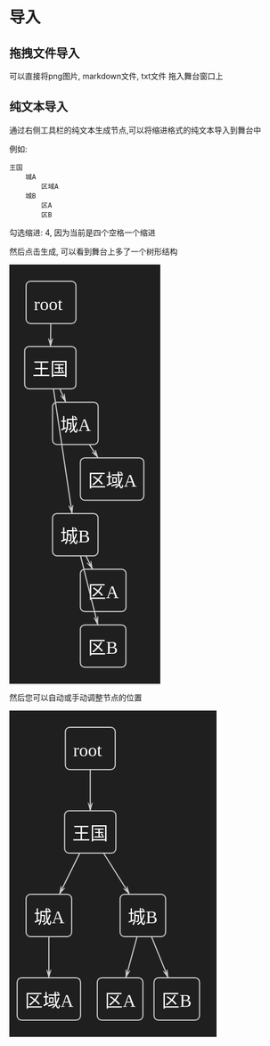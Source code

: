 # 导入

## 拖拽文件导入

可以直接将png图片, markdown文件, txt文件 拖入舞台窗口上

## 纯文本导入

通过右侧工具栏的纯文本生成节点,可以将缩进格式的纯文本导入到舞台中

例如:

```
王国
    城A
        区域A
    城B
        区A
        区B
```

勾选缩进: 4, 因为当前是四个空格一个缩进

然后点击生成, 可以看到舞台上多了一个树形结构

<svg xmlns="http://www.w3.org/2000/svg" width="271.39198303222656" height="753.1875" viewBox="2433.8608350855607 -1272.3994962490722 271.39198303222656 753.1875" style="background-color:rgba(31, 31, 31, 1)"><rect x="2463.9" y="-1242.4" width="89.5" height="76.0" rx="8" ry="8" fill="rgba(0, 0, 0, 0)" stroke="rgba(204, 204, 204, 1)" stroke-width="2"></rect><text x="2477.9" y="-1190.4" fill="rgba(255, 255, 255, 1)" font-size="32" text-anchor="start" font-family="MiSans">root</text><rect x="2461.4" y="-1125.2" width="92.0" height="76.0" rx="8" ry="8" fill="rgba(0, 0, 0, 0)" stroke="rgba(204, 204, 204, 1)" stroke-width="2"></rect><text x="2475.4" y="-1073.2" fill="rgba(255, 255, 255, 1)" font-size="32" text-anchor="start" font-family="MiSans">王国</text><rect x="2511.4" y="-1025.2" width="81.9" height="76.0" rx="8" ry="8" fill="rgba(0, 0, 0, 0)" stroke="rgba(204, 204, 204, 1)" stroke-width="2"></rect><text x="2525.4" y="-973.2" fill="rgba(255, 255, 255, 1)" font-size="32" text-anchor="start" font-family="MiSans">城A</text><rect x="2561.4" y="-925.2" width="113.9" height="76.0" rx="8" ry="8" fill="rgba(0, 0, 0, 0)" stroke="rgba(204, 204, 204, 1)" stroke-width="2"></rect><text x="2575.4" y="-873.2" fill="rgba(255, 255, 255, 1)" font-size="32" text-anchor="start" font-family="MiSans">区域A</text><rect x="2511.4" y="-825.2" width="81.7" height="76.0" rx="8" ry="8" fill="rgba(0, 0, 0, 0)" stroke="rgba(204, 204, 204, 1)" stroke-width="2"></rect><text x="2525.4" y="-773.2" fill="rgba(255, 255, 255, 1)" font-size="32" text-anchor="start" font-family="MiSans">城B</text><rect x="2561.4" y="-725.2" width="81.9" height="76.0" rx="8" ry="8" fill="rgba(0, 0, 0, 0)" stroke="rgba(204, 204, 204, 1)" stroke-width="2"></rect><text x="2575.4" y="-673.2" fill="rgba(255, 255, 255, 1)" font-size="32" text-anchor="start" font-family="MiSans">区A</text><rect x="2561.4" y="-625.2" width="81.7" height="76.0" rx="8" ry="8" fill="rgba(0, 0, 0, 0)" stroke="rgba(204, 204, 204, 1)" stroke-width="2"></rect><text x="2575.4" y="-573.2" fill="rgba(255, 255, 255, 1)" font-size="32" text-anchor="start" font-family="MiSans">区B</text><line x1="2508.2" y1="-1166.4" x2="2507.8" y2="-1125.2" stroke="rgba(204, 204, 204, 1)" stroke-width="2"></line><polygon points="2507.8,-1125.2 2511.8,-1139.7 2507.8,-1132.7 2504.0,-1139.7" fill="rgba(204, 204, 204, 1)" stroke="rgba(204, 204, 204, 1)"></polygon><line x1="2524.4" y1="-1049.2" x2="2535.2" y2="-1025.2" stroke="rgba(204, 204, 204, 1)" stroke-width="2"></line><polygon points="2535.2,-1025.2 2532.8,-1040.0 2532.2,-1032.1 2525.7,-1036.8" fill="rgba(204, 204, 204, 1)" stroke="rgba(204, 204, 204, 1)"></polygon><line x1="2577.4" y1="-949.2" x2="2593.2" y2="-925.2" stroke="rgba(204, 204, 204, 1)" stroke-width="2"></line><polygon points="2593.2,-925.2 2588.5,-939.4 2589.1,-931.5 2582.0,-935.2" fill="rgba(204, 204, 204, 1)" stroke="rgba(204, 204, 204, 1)"></polygon><line x1="2513.0" y1="-1049.2" x2="2546.5" y2="-825.2" stroke="rgba(204, 204, 204, 1)" stroke-width="2"></line><polygon points="2546.5,-825.2 2548.2,-840.1 2545.4,-832.6 2540.6,-839.0" fill="rgba(204, 204, 204, 1)" stroke="rgba(204, 204, 204, 1)"></polygon><line x1="2571.3" y1="-749.2" x2="2583.3" y2="-725.2" stroke="rgba(204, 204, 204, 1)" stroke-width="2"></line><polygon points="2583.3,-725.2 2580.3,-739.9 2579.9,-731.9 2573.3,-736.4" fill="rgba(204, 204, 204, 1)" stroke="rgba(204, 204, 204, 1)"></polygon><line x1="2561.7" y1="-749.2" x2="2592.7" y2="-625.2" stroke="rgba(204, 204, 204, 1)" stroke-width="2"></line><polygon points="2592.7,-625.2 2593.0,-640.2 2590.9,-632.5 2585.4,-638.3" fill="rgba(204, 204, 204, 1)" stroke="rgba(204, 204, 204, 1)"></polygon></svg>

然后您可以自动或手动调整节点的位置

<svg xmlns="http://www.w3.org/2000/svg" width="371.5039978027344" height="586" viewBox="2363.3328275782364 -1272.3994962490722 371.5039978027344 586" style="background-color:rgba(31, 31, 31, 1)"><rect x="2463.9" y="-1242.4" width="89.5" height="76.0" rx="8" ry="8" fill="rgba(0, 0, 0, 0)" stroke="rgba(204, 204, 204, 1)" stroke-width="2"></rect><text x="2477.9" y="-1190.4" fill="rgba(255, 255, 255, 1)" font-size="32" text-anchor="start" font-family="MiSans">root</text><rect x="2462.6" y="-1092.4" width="92.0" height="76.0" rx="8" ry="8" fill="rgba(0, 0, 0, 0)" stroke="rgba(204, 204, 204, 1)" stroke-width="2"></rect><text x="2476.6" y="-1040.4" fill="rgba(255, 255, 255, 1)" font-size="32" text-anchor="start" font-family="MiSans">王国</text><rect x="2393.3" y="-942.4" width="81.9" height="76.0" rx="8" ry="8" fill="rgba(0, 0, 0, 0)" stroke="rgba(204, 204, 204, 1)" stroke-width="2"></rect><text x="2407.3" y="-890.4" fill="rgba(255, 255, 255, 1)" font-size="32" text-anchor="start" font-family="MiSans">城A</text><rect x="2377.3" y="-792.4" width="113.9" height="76.0" rx="8" ry="8" fill="rgba(0, 0, 0, 0)" stroke="rgba(204, 204, 204, 1)" stroke-width="2"></rect><text x="2391.3" y="-740.4" fill="rgba(255, 255, 255, 1)" font-size="32" text-anchor="start" font-family="MiSans">区域A</text><rect x="2562.2" y="-942.4" width="81.7" height="76.0" rx="8" ry="8" fill="rgba(0, 0, 0, 0)" stroke="rgba(204, 204, 204, 1)" stroke-width="2"></rect><text x="2576.2" y="-890.4" fill="rgba(255, 255, 255, 1)" font-size="32" text-anchor="start" font-family="MiSans">城B</text><rect x="2521.2" y="-792.4" width="81.9" height="76.0" rx="8" ry="8" fill="rgba(0, 0, 0, 0)" stroke="rgba(204, 204, 204, 1)" stroke-width="2"></rect><text x="2535.2" y="-740.4" fill="rgba(255, 255, 255, 1)" font-size="32" text-anchor="start" font-family="MiSans">区A</text><rect x="2623.1" y="-792.4" width="81.7" height="76.0" rx="8" ry="8" fill="rgba(0, 0, 0, 0)" stroke="rgba(204, 204, 204, 1)" stroke-width="2"></rect><text x="2637.1" y="-740.4" fill="rgba(255, 255, 255, 1)" font-size="32" text-anchor="start" font-family="MiSans">区B</text><line x1="2508.6" y1="-1166.4" x2="2508.6" y2="-1092.4" stroke="rgba(204, 204, 204, 1)" stroke-width="2"></line><polygon points="2508.6,-1092.4 2512.5,-1106.9 2508.6,-1099.9 2504.7,-1106.9" fill="rgba(204, 204, 204, 1)" stroke="rgba(204, 204, 204, 1)"></polygon><line x1="2489.8" y1="-1016.4" x2="2453.1" y2="-942.4" stroke="rgba(204, 204, 204, 1)" stroke-width="2"></line><polygon points="2453.1,-942.4 2463.0,-953.7 2456.4,-949.1 2456.1,-957.1" fill="rgba(204, 204, 204, 1)" stroke="rgba(204, 204, 204, 1)"></polygon><line x1="2434.3" y1="-866.4" x2="2434.3" y2="-792.4" stroke="rgba(204, 204, 204, 1)" stroke-width="2"></line><polygon points="2434.3,-792.4 2438.2,-806.9 2434.3,-799.9 2430.4,-806.9" fill="rgba(204, 204, 204, 1)" stroke="rgba(204, 204, 204, 1)"></polygon><line x1="2532.5" y1="-1016.4" x2="2579.1" y2="-942.4" stroke="rgba(204, 204, 204, 1)" stroke-width="2"></line><polygon points="2579.1,-942.4 2574.7,-956.7 2575.1,-948.7 2568.1,-952.6" fill="rgba(204, 204, 204, 1)" stroke="rgba(204, 204, 204, 1)"></polygon><line x1="2592.7" y1="-866.4" x2="2572.5" y2="-792.4" stroke="rgba(204, 204, 204, 1)" stroke-width="2"></line><polygon points="2572.5,-792.4 2580.1,-805.4 2574.5,-799.6 2572.6,-807.4" fill="rgba(204, 204, 204, 1)" stroke="rgba(204, 204, 204, 1)"></polygon><line x1="2618.5" y1="-866.4" x2="2648.5" y2="-792.4" stroke="rgba(204, 204, 204, 1)" stroke-width="2"></line><polygon points="2648.5,-792.4 2646.7,-807.3 2645.7,-799.3 2639.5,-804.4" fill="rgba(204, 204, 204, 1)" stroke="rgba(204, 204, 204, 1)"></polygon></svg>
